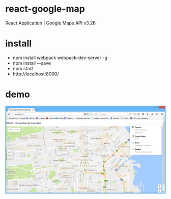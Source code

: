 # react-google-map
React Application | Google Maps API v3.26

# install
- npm install webpack webpack-dev-server -g
- npm install --save
- npm start
- http://localhost:8000/

# demo
![React Application | Google Map](./images/2016-08-23_0-42-02.png)
